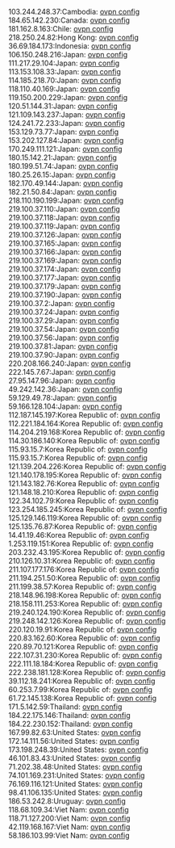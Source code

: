 103.244.248.37:Cambodia: [ovpn config](vpn/103_244_248_37.ovpn)  
184.65.142.230:Canada: [ovpn config](vpn/184_65_142_230.ovpn)  
181.162.8.163:Chile: [ovpn config](vpn/181_162_8_163.ovpn)  
218.250.24.82:Hong Kong: [ovpn config](vpn/218_250_24_82.ovpn)  
36.69.184.173:Indonesia: [ovpn config](vpn/36_69_184_173.ovpn)  
106.150.248.216:Japan: [ovpn config](vpn/106_150_248_216.ovpn)  
111.217.29.104:Japan: [ovpn config](vpn/111_217_29_104.ovpn)  
113.153.108.33:Japan: [ovpn config](vpn/113_153_108_33.ovpn)  
114.185.218.70:Japan: [ovpn config](vpn/114_185_218_70.ovpn)  
118.110.40.169:Japan: [ovpn config](vpn/118_110_40_169.ovpn)  
119.150.200.229:Japan: [ovpn config](vpn/119_150_200_229.ovpn)  
120.51.144.31:Japan: [ovpn config](vpn/120_51_144_31.ovpn)  
121.109.143.237:Japan: [ovpn config](vpn/121_109_143_237.ovpn)  
124.241.72.233:Japan: [ovpn config](vpn/124_241_72_233.ovpn)  
153.129.73.77:Japan: [ovpn config](vpn/153_129_73_77.ovpn)  
153.202.127.84:Japan: [ovpn config](vpn/153_202_127_84.ovpn)  
170.249.111.121:Japan: [ovpn config](vpn/170_249_111_121.ovpn)  
180.15.142.21:Japan: [ovpn config](vpn/180_15_142_21.ovpn)  
180.199.51.74:Japan: [ovpn config](vpn/180_199_51_74.ovpn)  
180.25.26.15:Japan: [ovpn config](vpn/180_25_26_15.ovpn)  
182.170.49.144:Japan: [ovpn config](vpn/182_170_49_144.ovpn)  
182.21.50.84:Japan: [ovpn config](vpn/182_21_50_84.ovpn)  
218.110.190.199:Japan: [ovpn config](vpn/218_110_190_199.ovpn)  
219.100.37.110:Japan: [ovpn config](vpn/219_100_37_110.ovpn)  
219.100.37.118:Japan: [ovpn config](vpn/219_100_37_118.ovpn)  
219.100.37.119:Japan: [ovpn config](vpn/219_100_37_119.ovpn)  
219.100.37.126:Japan: [ovpn config](vpn/219_100_37_126.ovpn)  
219.100.37.165:Japan: [ovpn config](vpn/219_100_37_165.ovpn)  
219.100.37.166:Japan: [ovpn config](vpn/219_100_37_166.ovpn)  
219.100.37.169:Japan: [ovpn config](vpn/219_100_37_169.ovpn)  
219.100.37.174:Japan: [ovpn config](vpn/219_100_37_174.ovpn)  
219.100.37.177:Japan: [ovpn config](vpn/219_100_37_177.ovpn)  
219.100.37.179:Japan: [ovpn config](vpn/219_100_37_179.ovpn)  
219.100.37.190:Japan: [ovpn config](vpn/219_100_37_190.ovpn)  
219.100.37.2:Japan: [ovpn config](vpn/219_100_37_2.ovpn)  
219.100.37.24:Japan: [ovpn config](vpn/219_100_37_24.ovpn)  
219.100.37.29:Japan: [ovpn config](vpn/219_100_37_29.ovpn)  
219.100.37.54:Japan: [ovpn config](vpn/219_100_37_54.ovpn)  
219.100.37.56:Japan: [ovpn config](vpn/219_100_37_56.ovpn)  
219.100.37.81:Japan: [ovpn config](vpn/219_100_37_81.ovpn)  
219.100.37.90:Japan: [ovpn config](vpn/219_100_37_90.ovpn)  
220.208.166.240:Japan: [ovpn config](vpn/220_208_166_240.ovpn)  
222.145.7.67:Japan: [ovpn config](vpn/222_145_7_67.ovpn)  
27.95.147.96:Japan: [ovpn config](vpn/27_95_147_96.ovpn)  
49.242.142.36:Japan: [ovpn config](vpn/49_242_142_36.ovpn)  
59.129.49.78:Japan: [ovpn config](vpn/59_129_49_78.ovpn)  
59.166.128.104:Japan: [ovpn config](vpn/59_166_128_104.ovpn)  
112.187.145.197:Korea Republic of: [ovpn config](vpn/112_187_145_197.ovpn)  
112.221.184.164:Korea Republic of: [ovpn config](vpn/112_221_184_164.ovpn)  
114.204.219.168:Korea Republic of: [ovpn config](vpn/114_204_219_168.ovpn)  
114.30.186.140:Korea Republic of: [ovpn config](vpn/114_30_186_140.ovpn)  
115.93.15.7:Korea Republic of: [ovpn config](vpn/115_93_15_7.ovpn)  
115.93.15.7:Korea Republic of: [ovpn config](vpn/115_93_15_7.ovpn)  
121.139.204.226:Korea Republic of: [ovpn config](vpn/121_139_204_226.ovpn)  
121.140.178.195:Korea Republic of: [ovpn config](vpn/121_140_178_195.ovpn)  
121.143.182.76:Korea Republic of: [ovpn config](vpn/121_143_182_76.ovpn)  
121.148.18.210:Korea Republic of: [ovpn config](vpn/121_148_18_210.ovpn)  
122.34.102.79:Korea Republic of: [ovpn config](vpn/122_34_102_79.ovpn)  
123.254.185.245:Korea Republic of: [ovpn config](vpn/123_254_185_245.ovpn)  
125.129.146.119:Korea Republic of: [ovpn config](vpn/125_129_146_119.ovpn)  
125.135.76.87:Korea Republic of: [ovpn config](vpn/125_135_76_87.ovpn)  
14.41.19.46:Korea Republic of: [ovpn config](vpn/14_41_19_46.ovpn)  
1.253.119.151:Korea Republic of: [ovpn config](vpn/1_253_119_151.ovpn)  
203.232.43.195:Korea Republic of: [ovpn config](vpn/203_232_43_195.ovpn)  
210.126.10.31:Korea Republic of: [ovpn config](vpn/210_126_10_31.ovpn)  
211.107.177.176:Korea Republic of: [ovpn config](vpn/211_107_177_176.ovpn)  
211.194.251.50:Korea Republic of: [ovpn config](vpn/211_194_251_50.ovpn)  
211.199.38.57:Korea Republic of: [ovpn config](vpn/211_199_38_57.ovpn)  
218.148.96.198:Korea Republic of: [ovpn config](vpn/218_148_96_198.ovpn)  
218.158.111.253:Korea Republic of: [ovpn config](vpn/218_158_111_253.ovpn)  
219.240.124.190:Korea Republic of: [ovpn config](vpn/219_240_124_190.ovpn)  
219.248.142.126:Korea Republic of: [ovpn config](vpn/219_248_142_126.ovpn)  
220.120.19.91:Korea Republic of: [ovpn config](vpn/220_120_19_91.ovpn)  
220.83.162.60:Korea Republic of: [ovpn config](vpn/220_83_162_60.ovpn)  
220.89.70.121:Korea Republic of: [ovpn config](vpn/220_89_70_121.ovpn)  
222.107.31.230:Korea Republic of: [ovpn config](vpn/222_107_31_230.ovpn)  
222.111.18.184:Korea Republic of: [ovpn config](vpn/222_111_18_184.ovpn)  
222.238.181.128:Korea Republic of: [ovpn config](vpn/222_238_181_128.ovpn)  
39.112.18.241:Korea Republic of: [ovpn config](vpn/39_112_18_241.ovpn)  
60.253.7.99:Korea Republic of: [ovpn config](vpn/60_253_7_99.ovpn)  
61.72.145.138:Korea Republic of: [ovpn config](vpn/61_72_145_138.ovpn)  
171.5.142.59:Thailand: [ovpn config](vpn/171_5_142_59.ovpn)  
184.22.175.146:Thailand: [ovpn config](vpn/184_22_175_146.ovpn)  
184.22.230.152:Thailand: [ovpn config](vpn/184_22_230_152.ovpn)  
167.99.82.63:United States: [ovpn config](vpn/167_99_82_63.ovpn)  
172.14.111.56:United States: [ovpn config](vpn/172_14_111_56.ovpn)  
173.198.248.39:United States: [ovpn config](vpn/173_198_248_39.ovpn)  
46.101.83.43:United States: [ovpn config](vpn/46_101_83_43.ovpn)  
71.202.38.48:United States: [ovpn config](vpn/71_202_38_48.ovpn)  
74.101.169.231:United States: [ovpn config](vpn/74_101_169_231.ovpn)  
76.169.116.121:United States: [ovpn config](vpn/76_169_116_121.ovpn)  
98.41.106.135:United States: [ovpn config](vpn/98_41_106_135.ovpn)  
186.53.242.8:Uruguay: [ovpn config](vpn/186_53_242_8.ovpn)  
118.68.109.34:Viet Nam: [ovpn config](vpn/118_68_109_34.ovpn)  
118.71.127.200:Viet Nam: [ovpn config](vpn/118_71_127_200.ovpn)  
42.119.168.167:Viet Nam: [ovpn config](vpn/42_119_168_167.ovpn)  
58.186.103.99:Viet Nam: [ovpn config](vpn/58_186_103_99.ovpn)  
